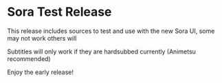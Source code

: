 
# Sora Test Release

This release includes sources to test and use with the new Sora UI, some may not work others will

Subtitles will only work if they are hardsubbed currently (Animetsu recommended)

Enjoy the early release!
